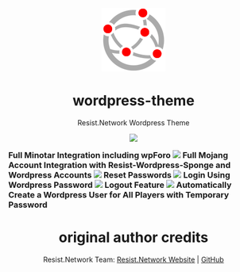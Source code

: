 <p align="center"><img src="https://github.com/resist-network/extras-pack/blob/master/images/128x128.png?raw=true"></p>
<h1 align="center">wordpress-theme</h1>
<p align="center">Resist.Network Wordpress Theme</p>
<p align="center">
<img src="http://www.checkmarkclass.com/uploads/3/5/5/6/3556/whisper128.png" style="height:20px;display:inline;"> <h3 style="display:inline;">Full Minotar Integration including wpForo</h3>
<img src="http://www.checkmarkclass.com/uploads/3/5/5/6/3556/whisper128.png" style="height:20px;display:inline;"> <h3 style="display:inline;">Full Mojang Account Integration with Resist-Wordpress-Sponge and Wordpress Accounts</h3>
<img src="http://www.checkmarkclass.com/uploads/3/5/5/6/3556/whisper128.png" style="height:20px;display:inline;"> <h3 style="display:inline;">Reset Passwords</h3>
<img src="http://www.checkmarkclass.com/uploads/3/5/5/6/3556/whisper128.png" style="height:20px;display:inline;"> <h3 style="display:inline;">Login Using Wordpress Password</h3>
<img src="http://www.checkmarkclass.com/uploads/3/5/5/6/3556/whisper128.png" style="height:20px;display:inline;"> <h3 style="display:inline;">Logout Feature</h3>
<img src="http://www.checkmarkclass.com/uploads/3/5/5/6/3556/whisper128.png" style="height:20px;display:inline;"> <h3 style="display:inline;">Automatically Create a Wordpress User for All Players with Temporary Password</h3>
</p>
<h1 align="center">original author credits</h1>
<p align="center">Resist.Network Team: <a href="https://resist.network">Resist.Network Website</a> | <a href="https://github.com/resist-network">GitHub</a></p>

